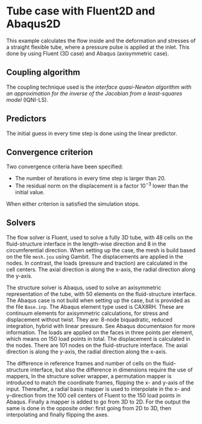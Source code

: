 # Tube case with Fluent2D and Abaqus2D

This example calculates the flow inside and the deformation and stresses of a straight flexible tube, where a pressure pulse is applied at the inlet.
This done by using Fluent (3D case) and Abaqus (axisymmetric case).

## Coupling algorithm

The coupling technique used is the *interface quasi-Newton algorithm with an approximation for the inverse of the Jacobian from a least-squares model* (IQNI-LS).

## Predictors

The initial guess in every time step is done using the linear predictor.

## Convergence criterion

Two convergence criteria have been specified:
 - The number of iterations in every time step is larger than 20.
 - The residual norm on the displacement is a factor $10^{-3}$ lower than the initial value.
 
When either criterion is satisfied the simulation stops.
 
## Solvers

The flow solver is Fluent, used to solve a fully 3D tube,
with 48 cells on the fluid-structure interface in the length-wise direction and 8 in the circumferential direction.
When setting up the case, the mesh is build based on the file `mesh.jou` using Gambit.
The displacements are applied in the nodes. 
In contrast, the loads (pressure and traction) are calculated in the cell centers.
The axial direction is along the x-axis,
the radial direction along the y-axis.

The structure solver is Abaqus, used to solve an axisymmetric representation of the tube,
with 50 elements on the fluid-structure interface.
The Abaqus case is not build when setting up the case, but is provided as the file `Base.inp`. 
The Abaqus element type used is CAX8RH. These are continuum elements for axisymmetric calculations, 
for stress and displacement without twist. 
They are: 8-node biquadratic, reduced integration, hybrid with linear pressure. 
See Abaqus documentaion for more information. 
The loads are applied on the faces in three points per element, which means on 150 load points in total. 
The displacement is calculated in the nodes. There are 101 nodes on the fluid-structure interface.
The axial direction is along the y-axis,
the radial direction along the x-axis.

The difference in reference frames and number of cells on the fluid-structure interface, 
but also the difference in dimensions require the use of mappers,
In the structure solver wrapper, a permutation mapper is introduced to match the coordinate frames, flipping the x- and y-axis of the input.
Thereafter, a radial basis mapper is used to interpolate in the x- and y-direction from the 100 cell centers of Fluent to the 150 load points in Abaqus.
Finally a mapper is added to go from 3D to 2D.
For the output the same is done in the opposite order: first going from 2D to 3D, then interpolating and finally flipping the axes.